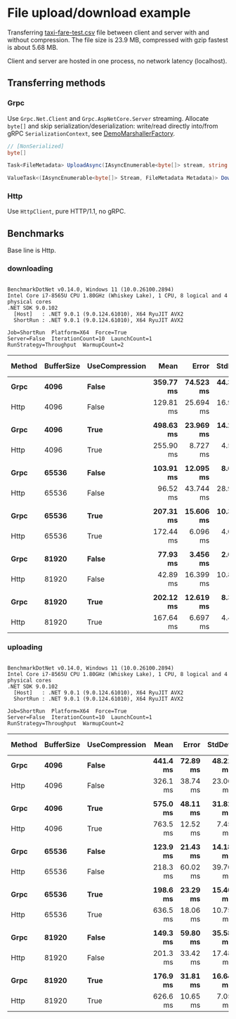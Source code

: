 # File upload/download example

Transferring [taxi-fare-test.csv](Files/taxi-fare-test.csv) file between client and server with and without compression. The file size is 23.9 MB, compressed with gzip fastest is about 5.68 MB.

Client and server are hosted in one process, no network latency (localhost).

## Transferring methods

### Grpc

Use `Grpc.Net.Client` and `Grpc.AspNetCore.Server` streaming. Allocate `byte[]` and skip serialization/deserialization: write/read directly into/from gRPC `SerializationContext`, see [DemoMarshallerFactory](Contract/DemoMarshallerFactory.cs).

``` c#
// [NonSerialized]
byte[]

Task<FileMetadata> UploadAsync(IAsyncEnumerable<byte[]> stream, string fileName, CancellationToken token = default);

ValueTask<(IAsyncEnumerable<byte[]> Stream, FileMetadata Metadata)> DownloadAsync(string filePath, int maxBufferSize, CancellationToken token = default);
```

### Http

Use `HttpClient`, pure HTTP/1.1, no gRPC.

## Benchmarks

Base line is Http.

### downloading

```

BenchmarkDotNet v0.14.0, Windows 11 (10.0.26100.2894)
Intel Core i7-8565U CPU 1.80GHz (Whiskey Lake), 1 CPU, 8 logical and 4 physical cores
.NET SDK 9.0.102
  [Host]   : .NET 9.0.1 (9.0.124.61010), X64 RyuJIT AVX2
  ShortRun : .NET 9.0.1 (9.0.124.61010), X64 RyuJIT AVX2

Job=ShortRun  Platform=X64  Force=True  
Server=False  IterationCount=10  LaunchCount=1  
RunStrategy=Throughput  WarmupCount=2  

```
| Method | BufferSize | UseCompression | Mean      | Error     | StdDev    | Ratio | RatioSD | Gen0       | Gen1      | Allocated   | Alloc Ratio |
|------- |----------- |--------------- |----------:|----------:|----------:|------:|--------:|-----------:|----------:|------------:|------------:|
| **Grpc**   | **4096**       | **False**          | **359.77 ms** | **74.523 ms** | **44.348 ms** |  **2.81** |    **0.47** | **10000.0000** |         **-** | **34364.13 KB** |       **33.94** |
| Http   | 4096       | False          | 129.81 ms | 25.694 ms | 16.995 ms |  1.01 |    0.18 |          - |         - |  1012.63 KB |        1.00 |
|        |            |                |           |           |           |       |         |            |           |             |             |
| **Grpc**   | **4096**       | **True**           | **498.63 ms** | **23.969 ms** | **14.264 ms** |  **1.95** |    **0.06** | **20000.0000** |         **-** | **72753.79 KB** |       **69.22** |
| Http   | 4096       | True           | 255.90 ms |  8.727 ms |  4.564 ms |  1.00 |    0.02 |          - |         - |  1050.99 KB |        1.00 |
|        |            |                |           |           |           |       |         |            |           |             |             |
| **Grpc**   | **65536**      | **False**          | **103.91 ms** | **12.095 ms** |  **8.000 ms** |  **1.16** |    **0.32** |  **6750.0000** |  **250.0000** | **26719.41 KB** |      **100.42** |
| Http   | 65536      | False          |  96.52 ms | 43.744 ms | 28.934 ms |  1.08 |    0.43 |          - |         - |   266.08 KB |        1.00 |
|        |            |                |           |           |           |       |         |            |           |             |             |
| **Grpc**   | **65536**      | **True**           | **207.31 ms** | **15.606 ms** | **10.322 ms** |  **1.20** |    **0.06** | **17750.0000** | **4500.0000** | **74626.62 KB** |      **182.89** |
| Http   | 65536      | True           | 172.44 ms |  6.096 ms |  4.032 ms |  1.00 |    0.03 |          - |         - |   408.04 KB |        1.00 |
|        |            |                |           |           |           |       |         |            |           |             |             |
| **Grpc**   | **81920**      | **False**          |  **77.93 ms** |  **3.456 ms** |  **2.057 ms** |  **1.91** |    **0.40** |  **6333.3333** | **1333.3333** | **26482.66 KB** |      **183.56** |
| Http   | 81920      | False          |  42.89 ms | 16.399 ms | 10.847 ms |  1.05 |    0.34 |          - |         - |   144.27 KB |        1.00 |
|        |            |                |           |           |           |       |         |            |           |             |             |
| **Grpc**   | **81920**      | **True**           | **202.12 ms** | **12.619 ms** |  **8.347 ms** |  **1.21** |    **0.06** | **16000.0000** | **5333.3333** | **69908.35 KB** |      **174.04** |
| Http   | 81920      | True           | 167.64 ms |  6.697 ms |  4.429 ms |  1.00 |    0.04 |          - |         - |   401.69 KB |        1.00 |

### uploading

```

BenchmarkDotNet v0.14.0, Windows 11 (10.0.26100.2894)
Intel Core i7-8565U CPU 1.80GHz (Whiskey Lake), 1 CPU, 8 logical and 4 physical cores
.NET SDK 9.0.102
  [Host]   : .NET 9.0.1 (9.0.124.61010), X64 RyuJIT AVX2
  ShortRun : .NET 9.0.1 (9.0.124.61010), X64 RyuJIT AVX2

Job=ShortRun  Platform=X64  Force=True  
Server=False  IterationCount=10  LaunchCount=1  
RunStrategy=Throughput  WarmupCount=2  

```
| Method | BufferSize | UseCompression | Mean     | Error    | StdDev   | Ratio | RatioSD | Gen0       | Gen1      | Allocated   | Alloc Ratio |
|------- |----------- |--------------- |---------:|---------:|---------:|------:|--------:|-----------:|----------:|------------:|------------:|
| **Grpc**   | **4096**       | **False**          | **441.4 ms** | **72.89 ms** | **48.21 ms** |  **1.36** |    **0.17** | **10000.0000** |         **-** | **35472.19 KB** |       **16.40** |
| Http   | 4096       | False          | 326.1 ms | 38.74 ms | 23.06 ms |  1.00 |    0.09 |          - |         - |   2162.3 KB |        1.00 |
|        |            |                |          |          |          |       |         |            |           |             |             |
| **Grpc**   | **4096**       | **True**           | **575.0 ms** | **48.11 ms** | **31.82 ms** |  **0.75** |    **0.04** | **22000.0000** |         **-** |  **77985.1 KB** |       **79.57** |
| Http   | 4096       | True           | 763.5 ms | 12.52 ms |  7.45 ms |  1.00 |    0.01 |          - |         - |   980.13 KB |        1.00 |
|        |            |                |          |          |          |       |         |            |           |             |             |
| **Grpc**   | **65536**      | **False**          | **123.9 ms** | **21.43 ms** | **14.18 ms** |  **0.59** |    **0.13** |  **6750.0000** | **1500.0000** | **26535.02 KB** |       **30.44** |
| Http   | 65536      | False          | 218.3 ms | 60.02 ms | 39.70 ms |  1.03 |    0.27 |          - |         - |    871.7 KB |        1.00 |
|        |            |                |          |          |          |       |         |            |           |             |             |
| **Grpc**   | **65536**      | **True**           | **198.6 ms** | **23.29 ms** | **15.40 ms** |  **0.31** |    **0.02** | **18750.0000** | **2500.0000** |  **74503.3 KB** |      **148.54** |
| Http   | 65536      | True           | 636.5 ms | 18.06 ms | 10.75 ms |  1.00 |    0.02 |          - |         - |   501.58 KB |        1.00 |
|        |            |                |          |          |          |       |         |            |           |             |             |
| **Grpc**   | **81920**      | **False**          | **149.3 ms** | **59.80 ms** | **35.58 ms** |  **0.75** |    **0.18** |  **6500.0000** | **1000.0000** | **26381.31 KB** |       **30.87** |
| Http   | 81920      | False          | 201.3 ms | 33.42 ms | 17.48 ms |  1.01 |    0.12 |          - |         - |   854.63 KB |        1.00 |
|        |            |                |          |          |          |       |         |            |           |             |             |
| **Grpc**   | **81920**      | **True**           | **176.9 ms** | **31.81 ms** | **16.64 ms** |  **0.28** |    **0.03** | **16500.0000** | **5250.0000** | **69802.57 KB** |      **143.35** |
| Http   | 81920      | True           | 626.6 ms | 10.65 ms |  7.05 ms |  1.00 |    0.02 |          - |         - |   486.93 KB |        1.00 |
